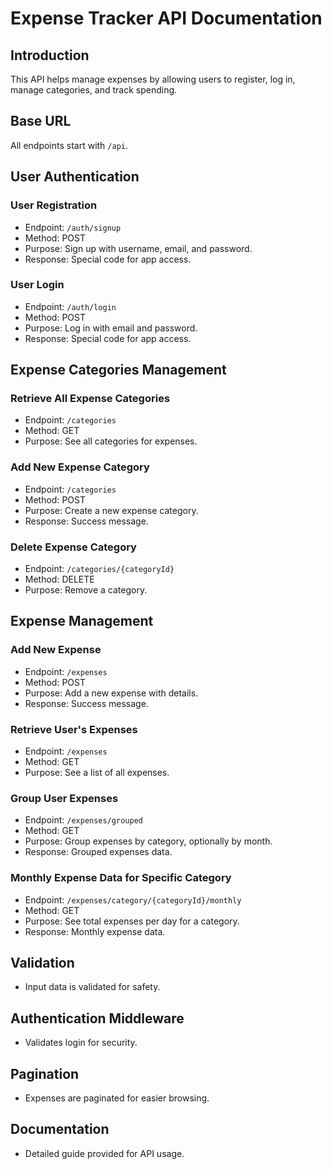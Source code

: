# Expense Tracker API Documentation

## Introduction
This API helps manage expenses by allowing users to register, log in, manage categories, and track spending.

## Base URL
All endpoints start with `/api`.

## User Authentication

### User Registration
- Endpoint: `/auth/signup`
- Method: POST
- Purpose: Sign up with username, email, and password.
- Response: Special code for app access.

### User Login
- Endpoint: `/auth/login`
- Method: POST
- Purpose: Log in with email and password.
- Response: Special code for app access.

## Expense Categories Management

### Retrieve All Expense Categories
- Endpoint: `/categories`
- Method: GET
- Purpose: See all categories for expenses.

### Add New Expense Category
- Endpoint: `/categories`
- Method: POST
- Purpose: Create a new expense category.
- Response: Success message.

### Delete Expense Category
- Endpoint: `/categories/{categoryId}`
- Method: DELETE
- Purpose: Remove a category.

## Expense Management

### Add New Expense
- Endpoint: `/expenses`
- Method: POST
- Purpose: Add a new expense with details.
- Response: Success message.

### Retrieve User's Expenses
- Endpoint: `/expenses`
- Method: GET
- Purpose: See a list of all expenses.

### Group User Expenses
- Endpoint: `/expenses/grouped`
- Method: GET
- Purpose: Group expenses by category, optionally by month.
- Response: Grouped expenses data.

### Monthly Expense Data for Specific Category
- Endpoint: `/expenses/category/{categoryId}/monthly`
- Method: GET
- Purpose: See total expenses per day for a category.
- Response: Monthly expense data.

## Validation
- Input data is validated for safety.

## Authentication Middleware
- Validates login for security.

## Pagination
- Expenses are paginated for easier browsing.

## Documentation
- Detailed guide provided for API usage.
